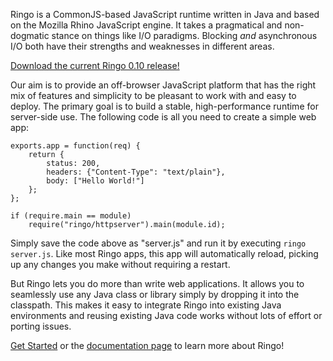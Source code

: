 Ringo is a CommonJS-based JavaScript runtime written in Java and based on the Mozilla Rhino
JavaScript engine. It takes a pragmatical and non-dogmatic stance on things like I/O paradigms.
Blocking *and* asynchronous I/O both have their strengths and weaknesses in different areas.

[Download the current Ringo 0.10 release!](/download)


Our aim is to provide an off-browser JavaScript platform that has the right mix of features
and simplicity to be pleasant to work with and easy to deploy. The primary goal is to build
a stable, high-performance runtime for server-side use. The following code is all you need to
create a simple web app:

    exports.app = function(req) {
        return {
            status: 200,
            headers: {"Content-Type": "text/plain"},
            body: ["Hello World!"]
        };
    };

    if (require.main == module)
        require("ringo/httpserver").main(module.id);

Simply save the code above as "server.js" and run it by executing `ringo server.js`.
Like most Ringo apps, this app will automatically reload, picking up any changes you make
without requiring a restart.

But Ringo lets you do more than write web applications. It allows you to
seamlessly use any Java class or library simply by dropping it into the classpath.
This makes it easy to integrate Ringo into existing Java environments and reusing existing
Java code works without lots of effort or porting issues.

[Get Started](/get_started) or the [documentation page](/documentation) to learn
more about Ringo!
